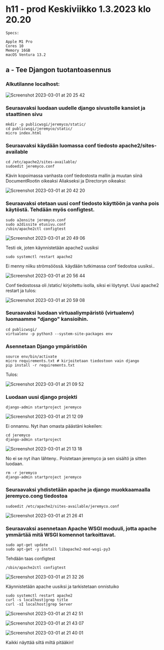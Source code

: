 # h11 - prod Keskiviikko 1.3.2023 klo 20.20

    Specs:

    Apple M1 Pro
    Cores 10
    Memory 16GB
    macOS Ventura 13.2


## a - Tee Djangon tuotantoasennus

### Alkutilanne localhost: 

![Screenshot 2023-03-01 at 20 25 42](https://user-images.githubusercontent.com/104775534/222229739-589d8840-fc26-42b2-b7ba-17c2d5d49a74.png)

### Seuraavaksi luodaan uudelle django sivustolle kansiot ja staattinen sivu

    mkdir -p publicwsgi/jeremyco/static/
    cd publicwsgi/jeremyco/static/
    micro index.html
    
### Seuraavaksi käydään luomassa conf tiedosto apache2/sites-available 

    cd /etc/apache2/sites-available/
    sudoedit jeremyco.conf
    
Kävin kopoimassa vanhasta conf tiedostosta mallin ja muutan siinä DocumentRootin oikeaksi Aliakseksi ja Directoryn oikeaksi:

![Screenshot 2023-03-01 at 20 42 20](https://user-images.githubusercontent.com/104775534/222234877-4b1e1967-a445-4886-8832-6de2696ce94b.png)

### Seuraavaksi otetaan uusi conf tiedosto käyttöön ja vanha pois käytöstä. Tehdään myös configtest.

    sudo a2ensite jeremyco.conf
    sudo a2dissite etusivu.conf
    /sbin/apache2ctl configtest
    
![Screenshot 2023-03-01 at 20 49 06](https://user-images.githubusercontent.com/104775534/222236122-cae05d99-783b-4272-83bf-e358b55bab91.png)

Testi ok, joten käynnistetään apache2 uusiksi

    sudo systemctl restart apache2
    
Ei menny niiku strömsöössä. käydään tutkimassa conf tiedostoa uusiksi..

![Screenshot 2023-03-01 at 20 56 44](https://user-images.githubusercontent.com/104775534/222237669-c6d1d189-7d8a-4aeb-8e8d-f1cf50a71059.png)

Conf tiedostossa oli /static/ kirjoitettu isolla, siksi ei löytynyt. Uusi apache2 restart ja tulos: 

![Screenshot 2023-03-01 at 20 59 08](https://user-images.githubusercontent.com/104775534/222238118-d10f0968-186a-4279-a0df-3c9a5de3fb6d.png)


### Seuraavaksi luodaan virtuaaliympäristö (virtualenv) luomaamme "django" kansioihin.

    cd publicwsgi/
    virtualenv -p python3 --system-site-packages env
    
### Asennetaan Django ympäristöön

    source env/bin/activate
    micro requirements.txt # kirjoitetaan tiedostoon vain django
    pip install -r requirements.txt
    
Tulos: 

![Screenshot 2023-03-01 at 21 09 52](https://user-images.githubusercontent.com/104775534/222240300-8599bbdd-e59c-4ca4-b766-f9fd3f89e424.png)

    
### Luodaan uusi django projekti

    django-admin startproject jeremyco


![Screenshot 2023-03-01 at 21 12 09](https://user-images.githubusercontent.com/104775534/222240765-5d1cfa4b-671d-4e25-ae9b-d38ab43835cf.png)

Ei onnannu. Nyt ihan omasta päästäni kokeilen:

    cd jeremyco
    django-admin startproject


![Screenshot 2023-03-01 at 21 13 18](https://user-images.githubusercontent.com/104775534/222240998-0e011ae1-3d34-4e0e-aff3-c04626ddcb81.png)

No ei se nyt ihan lähteny.. Poistetaan jeremyco ja sen sisältö ja sitten luodaan.

    rm -r jeremyco
    django-admin startproject jeremyco

### Seuraavaksi yhdistetään apache ja django muokkaamaalla jeremyco.cong tiedostoa

    sudoedit /etc/apache2/sites-available/jeremyco.conf


![Screenshot 2023-03-01 at 21 26 41](https://user-images.githubusercontent.com/104775534/222243871-6d704b57-ebc4-4919-94c1-08ee94df4b05.png)


### Seuraavaksi asennetaan Apache WSGI moduuli, jotta apache ymmärtää mitä WSGI komennot tarkoittavat. 
    
    sudo apt-get update
    sudo apt-get -y install libapache2-mod-wsgi-py3

Tehdään taas configtest

    /sbin/apache2ctl configtest
    
![Screenshot 2023-03-01 at 21 32 26](https://user-images.githubusercontent.com/104775534/222245011-bb58ea1c-742b-4ad1-9dd4-35e685616c1e.png)

Käynnistetään apache uusiksi ja tarkistetaan onnistuiko

    sudo systemctl restart apache2
    curl -s localhost|grep title
    curl -sI localhost|grep Server

![Screenshot 2023-03-01 at 21 42 51](https://user-images.githubusercontent.com/104775534/222247350-1d8f4ade-7af7-46dd-b030-75be8e4a308b.png)


![Screenshot 2023-03-01 at 21 43 07](https://user-images.githubusercontent.com/104775534/222247416-76f43737-e5d5-43f3-83fc-b62feba47581.png)


![Screenshot 2023-03-01 at 21 40 01](https://user-images.githubusercontent.com/104775534/222246584-57adfd15-55db-4aa5-85d7-c6d50c4acffa.png)

Kaikki näyttää siltä miltä pitääkin!


